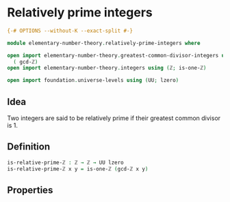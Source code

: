 # Relatively prime integers

```agda
{-# OPTIONS --without-K --exact-split #-}

module elementary-number-theory.relatively-prime-integers where

open import elementary-number-theory.greatest-common-divisor-integers using
  ( gcd-ℤ)
open import elementary-number-theory.integers using (ℤ; is-one-ℤ)

open import foundation.universe-levels using (UU; lzero)
```

## Idea

Two integers are said to be relatively prime if their greatest common divisor is 1.

## Definition

```agda
is-relative-prime-ℤ : ℤ → ℤ → UU lzero
is-relative-prime-ℤ x y = is-one-ℤ (gcd-ℤ x y)
```

## Properties
